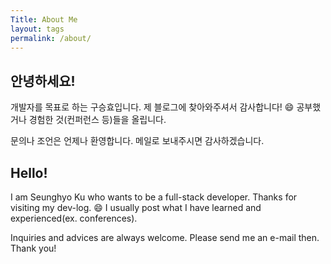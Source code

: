```yaml
---
Title: About Me
layout: tags
permalink: /about/
---
```

## 안녕하세요!

개발자를 목표로 하는 구승효입니다.
제 블로그에 찾아와주셔서 감사합니다! :smile:
공부했거나 경험한 것(컨퍼런스 등)들을 올립니다.

문의나 조언은 언제나 환영합니다.
메일로 보내주시면 감사하겠습니다.


## Hello!

I am Seunghyo Ku who wants to be a full-stack developer.
Thanks for visiting my dev-log. :smile:
I usually post what I have learned and experienced(ex. conferences).

Inquiries and advices are always welcome.
Please send me an e-mail then.
Thank you!
